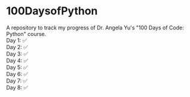 # 100DaysofPython
A repository to track my progress of Dr. Angela Yu's "100 Days of Code: Python" course.\
Day 1: ✅\
Day 2: ✅\
Day 3: ✅\
Day 4: ✅\
Day 5: ✅\
Day 6: ✅\
Day 7: ✅\
Day 8: ✅
